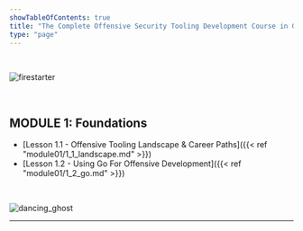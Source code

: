 ```yaml
---
showTableOfContents: true
title: "The Complete Offensive Security Tooling Development Course in Golang"
type: "page"
---
```

<br>

![firestarter](../img/keif.gif)

<br>

## MODULE 1: Foundations
- [Lesson 1.1 - Offensive Tooling Landscape & Career Paths]({{< ref "module01/1_1_landscape.md" >}})
- [Lesson 1.2 - Using Go For Offensive Development]({{< ref "module01/1_2_go.md" >}})


<br>

![dancing_ghost](../img/max.gif)

___
